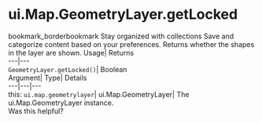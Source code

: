 
#  ui.Map.GeometryLayer.getLocked 
bookmark_borderbookmark Stay organized with collections  Save and categorize content based on your preferences.
Returns whether the shapes in the layer are shown. 
Usage| Returns  
---|---  
`GeometryLayer.getLocked()`| Boolean  
Argument| Type| Details  
---|---|---  
this: `ui.map.geometrylayer`| ui.Map.GeometryLayer| The ui.Map.GeometryLayer instance.  
Was this helpful?
